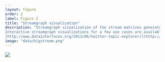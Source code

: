 ```yaml
---
layout: figure
order: 2
label: Figure 2
title: "Streamgraph visualization"
description: "Streamgraph visualization of the stream matrices generated by the Masked NTF (top) using 50 topics, and by the Agglomerative NMF (bottom) using 20 components per interval and a total of 150 clusters.
Interactive streamgraph visualizations for a few use cases are available at
[http://www.datainterfaces.org/2013/06/twitter-topic-explorer/](http://www.datainterfaces.org/2013/06/twitter-topic-explorer/)"
image: "data/bigstream.png"
---
```

<img src="{{ site.baseurl }}/data/bigstream.png">
